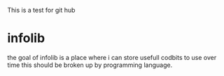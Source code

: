 This is a test for git hub

infolib
=======
the goal of infolib is a place where i can store usefull codbits to use over time
this should be broken up by programming language.  
